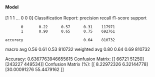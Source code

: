 #### Model
[1 1 1 ... 0 0 0]
Classification Report:
              precision    recall  f1-score   support

           0       0.22      0.57      0.31    117971
           1       0.90      0.65      0.75    692761

    accuracy                           0.64    810732
   macro avg       0.56      0.61      0.53    810732
weighted avg       0.80      0.64      0.69    810732

Accuracy: 0.6367763946655615
Confusion Matrix:
[[ 66721  51250]
 [243227 449534]]
Confusion Matrix (%):
[[ 8.22972326  6.32144778]
 [30.00091276 55.4479162 ]]
